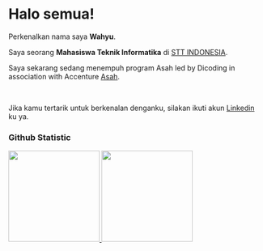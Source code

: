<!--## Hi there 👋-->

# Halo semua! 
 
Perkenalkan nama saya **Wahyu**.<br>
 
Saya seorang **Mahasiswa Teknik Informatika** di [STT INDONESIA](https://sttindonesia.ac.id/).<br>
 
Saya sekarang sedang menempuh program Asah led by Dicoding in association with Accenture [Asah](https://www.dicoding.com/asah).<br>
 
<br>
 
Jika kamu tertarik untuk berkenalan denganku, silakan ikuti akun [Linkedin](https://www.linkedin.com/in/wahyu-150173216/) ku ya.
 
### Github Statistic
<p align="left">
<a href="https://github.com/wahyuz-wu">
  <img height="180em" src="https://github-readme-stats-eight-theta.vercel.app/api?username=wahyuz-wu&show_icons=true&theme=algolia&include_all_commits=true&count_private=true"/>
  <img height="180em" src="https://github-readme-stats-eight-theta.vercel.app/api/top-langs/?username=wahyuz-wu&layout=compact&langs_count=9&theme=algolia"/>
</a>
</p>

<!--
**Wahyuz-wu/wahyuz-wu** is a ✨ _special_ ✨ repository because its `README.md` (this file) appears on your GitHub profile.

Here are some ideas to get you started:

- 🔭 I’m currently working on ...
- 🌱 I’m currently learning ...
- 👯 I’m looking to collaborate on ...
- 🤔 I’m looking for help with ...
- 💬 Ask me about ...
- 📫 How to reach me: ...
- 😄 Pronouns: ...
- ⚡ Fun fact: ...
-->
